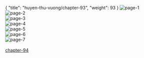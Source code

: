 { "title": "huyen-thu-vuong/chapter-93", "weight": 93 }
<img src="huyen-thu-vuong_0093_01-4f68652994721ba6b352f4095d562bf2.webp" alt="page-1" origin="https://3.bp.blogspot.com/-ABtT_w0NV58/V1LuaxNrQJI/AAAAAAAHau0/fV6dY7lWeWY/s0/Huyen-Thu-Vuong-Chapter-93-P-2.jpg"><br/>
<img src="huyen-thu-vuong_0093_02-9cd9bc7bfca402e36a9ae99175c58972.webp" alt="page-2" origin="https://3.bp.blogspot.com/-PiBJKfC7_sc/V1LucFwozeI/AAAAAAAHau8/u82EYsoOr4c/s0/Huyen-Thu-Vuong-Chapter-93-P-3.jpg"><br/>
<img src="huyen-thu-vuong_0093_03-99451ad3735368b143ed09fa53109be2.webp" alt="page-3" origin="https://3.bp.blogspot.com/-tmsz73DRgl4/V1Lude7WfpI/AAAAAAAHavE/MaHWaguP_J8/s0/Huyen-Thu-Vuong-Chapter-93-P-4.jpg"><br/>
<img src="huyen-thu-vuong_0093_04-e0aa89f86ed9f3301f2d16654bb5ca54.webp" alt="page-4" origin="https://3.bp.blogspot.com/-0fc4pTKLgDE/V1LueqTZ9nI/AAAAAAAHavM/XFbLZnEtv0o/s0/Huyen-Thu-Vuong-Chapter-93-P-5.jpg"><br/>
<img src="huyen-thu-vuong_0093_05-1fa3306dda89774c50ea3796b96804bf.webp" alt="page-5" origin="https://3.bp.blogspot.com/-_6zwpgFvtB4/V1LufgCez9I/AAAAAAAHavU/2pS-7tei7Bw/s0/Huyen-Thu-Vuong-Chapter-93-P-6.jpg"><br/>
<img src="huyen-thu-vuong_0093_06-92ffb07fdf309e9f6658cd821f1f5789.webp" alt="page-6" origin="https://3.bp.blogspot.com/-QVXzgy1G8Qw/V1LugyMDo0I/AAAAAAAHavc/bbCucnGwXI0/s0/Huyen-Thu-Vuong-Chapter-93-P-7.jpg"><br/>
<img src="huyen-thu-vuong_0093_07-800x1138-169a93278827d1115cdcf2101741c904.webp" alt="page-7" origin="https://3.bp.blogspot.com/-svSadfCL_LI/V1LuiA7Rk_I/AAAAAAAHavk/cr8ZOyYmicQ/s0/Huyen-Thu-Vuong-Chapter-93-P-8.jpg"><br/>
<br/><a class="nextchap" href="/huyen-thu-vuong/chapter-94">chapter-94</a>
